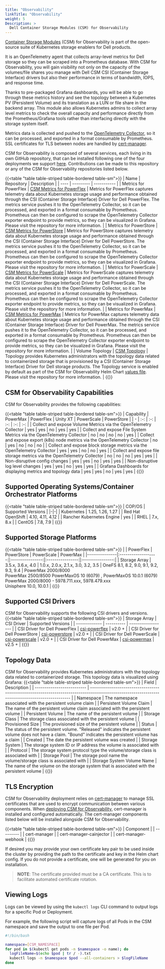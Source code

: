 ```yaml
---
title: "Observability"
linkTitle: "Observability"
weight: 5
Description: >
  Dell Container Storage Modules (CSM) for Observability
---
```


 [Container Storage Modules](https://github.com/dell/csm) (CSM) for Observability is part of the open-source suite of Kubernetes storage enablers for Dell products.
 
 It is an OpenTelemetry agent that collects array-level metrics for Dell storage so they can be scraped into a Prometheus database. With CSM for Observability, you will gain visibility not only on the capacity of the volumes/file shares you manage with Dell CSM CSI (Container Storage Interface) drivers but also their performance in terms of bandwidth, IOPS, and response time. 
 
 Thanks to pre-packaged Grafana dashboards, you will be able to go through these metrics history and see the topology between a Kubernetes PV (Persistent Volume) and its translation as a LUN or file share in the backend array. This module also allows Kubernetes admins to collect array level metrics to check the overall capacity and performance directly from the Prometheus/Grafana tools rather than interfacing directly with the storage system itself.

Metrics data is collected and pushed to the [OpenTelemetry Collector](https://github.com/open-telemetry/opentelemetry-collector), so it can be processed, and exported in a format consumable by Prometheus. SSL certificates for TLS between nodes are handled by [cert-manager](https://github.com/jetstack/cert-manager).

CSM for Observability is composed of several services, each living in its own GitHub repository, that can be installed following one of the four deployments we support [here](deployment). Contributions can be made to this repository or any of the CSM for Observability repositories listed below. 

{{<table "table table-striped table-bordered table-sm">}}
| Name | Repository | Description |
| ---- | ---------  | ----------- |
| Metrics for PowerFlex | [CSM Metrics for PowerFlex](https://github.com/dell/karavi-metrics-powerflex) | Metrics for PowerFlex captures telemetry data about Kubernetes storage usage and performance obtained through the CSI (Container Storage Interface) Driver for Dell PowerFlex. The metrics service pushes it to the OpenTelemetry Collector, so it can be processed, and exported in a format consumable by Prometheus. Prometheus can then be configured to scrape the OpenTelemetry Collector exporter endpoint to provide metrics, so they can be visualized in Grafana. Please visit the repository for more information. |
| Metrics for PowerStore | [CSM Metrics for PowerStore](https://github.com/dell/csm-metrics-powerstore) | Metrics for PowerStore captures telemetry data about Kubernetes storage usage and performance obtained through the CSI (Container Storage Interface) Driver for Dell PowerStore. The metrics service pushes it to the OpenTelemetry Collector, so it can be processed, and exported in a format consumable by Prometheus. Prometheus can then be configured to scrape the OpenTelemetry Collector exporter endpoint to provide metrics, so they can be visualized in Grafana. Please visit the repository for more information. |
| Metrics for PowerScale | [CSM Metrics for PowerScale](https://github.com/dell/csm-metrics-powerscale) | Metrics for PowerScale captures telemetry data about Kubernetes storage usage and performance obtained through the CSI (Container Storage Interface) Driver for Dell PowerScale. The metrics service pushes it to the OpenTelemetry Collector, so it can be processed, and exported in a format consumable by Prometheus. Prometheus can then be configured to scrape the OpenTelemetry Collector exporter endpoint to provide metrics, so they can be visualized in Grafana. Please visit the repository for more information. |
| Metrics for PowerMax | [CSM Metrics for PowerMax](https://github.com/dell/csm-metrics-powermax) | Metrics for PowerMax captures telemetry data about Kubernetes storage usage and performance obtained through the CSI (Container Storage Interface) Driver for Dell PowerMax. The metrics service pushes it to the OpenTelemetry Collector, so it can be processed, and exported in a format consumable by Prometheus. Prometheus can then be configured to scrape the OpenTelemetry Collector exporter endpoint to provide metrics, so they can be visualized in Grafana. Please visit the repository for more information. |
| Volume Topology | [CSM Topology](https://github.com/dell/karavi-topology) | Topology provides Kubernetes administrators with the topology data related to containerized storage that is provisioned by a CSI (Container Storage Interface) Driver for Dell storage products. The Topology service is enabled by default as part of the CSM for Observability Helm Chart [values file](https://github.com/dell/helm-charts/blob/main/charts/karavi-observability/values.yaml). Please visit the repository for more information. |
{{</table>}}

## CSM for Observability Capabilities

CSM for Observability provides the following capabilities:

{{<table "table table-striped table-bordered table-sm">}}
| Capability | PowerMax | PowerFlex | Unity XT | PowerScale | PowerStore |
| - | :-: | :-: | :-: | :-: | :-: |
| Collect and expose Volume Metrics via the OpenTelemetry Collector | yes | yes | no | yes | yes |
| Collect and expose File System Metrics via the OpenTelemetry Collector | no |  no | no | no | yes |
| Collect and expose export (k8s) node metrics via the OpenTelemetry Collector | no |  yes | no | no | no |
| Collect and expose block storage metrics via the OpenTelemetry Collector | yes | yes | no | no | yes |
| Collect and expose file storage metrics via the OpenTelemetry Collector | no | no | no | yes | yes |
| Non-disruptive config changes | yes |  yes | no | yes | yes |
| Non-disruptive log level changes | yes |  yes | no | yes | yes |
| Grafana Dashboards for displaying metrics and topology data | yes |  yes | no | yes | yes |
{{</table>}}

## Supported Operating Systems/Container Orchestrator Platforms

{{<table "table table-striped table-bordered table-sm">}}
| COP/OS | Supported Versions |
|-|-|
| Kubernetes    | 1.25, 1.26, 1.27 |
| Red Hat OpenShift | 4.10, 4.11, 4.12 |
| Rancher Kubernetes Engine | yes | 
| RHEL          |     7.x, 8.x      |
| CentOS        |     7.8, 7.9     |
{{</table>}}

## Supported Storage Platforms

{{<table "table table-striped table-bordered table-sm">}}
|               | PowerFlex | PowerStore | PowerScale | PowerMax |
|---------------|:-------------------:|:----------------:|:----------------:|:----------------:|
| Storage Array | 3.5.x, 3.6.x, 4.0 | 1.0.x, 2.0.x, 2.1.x, 3.0, 3.2, 3.5 | OneFS 8.1, 8.2, 9.0, 9.1, 9.2, 9.3, 9.4 | PowerMax 2000/8000 <br> PowerMax 2500/8500 PowerMaxOS 10 (6079) , PowerMaxOS 10.0.1 (6079) <br> PowerMax 2000/8000 - 5978.711.xxx, 5978.479.xxx <br> Unisphere 10.0, 10.0.1 |
{{</table>}}

## Supported CSI Drivers

CSM for Observability supports the following CSI drivers and versions.
{{<table "table table-striped table-bordered table-sm">}}
| Storage Array | CSI Driver | Supported Versions |
| ------------- | ---------- | ------------------ |
| CSI Driver for Dell PowerFlex | [csi-powerflex](https://github.com/dell/csi-powerflex) | v2.0 + |
| CSI Driver for Dell PowerStore | [csi-powerstore](https://github.com/dell/csi-powerstore) | v2.0 + |
| CSI Driver for Dell PowerScale | [csi-powerscale](https://github.com/dell/csi-powerscale) | v2.0 + |
| CSI Driver for Dell PowerMax | [csi-powermax](https://github.com/dell/csi-powermax) | v2.5 + |
{{</table>}}

## Topology Data

CSM for Observability provides Kubernetes administrators with the topology data related to containerized storage. This topology data is visualized using Grafana:
{{<table "table table-striped table-bordered table-sm">}}
| Field                      | Description                                                                                                                                        |
| -------------------------- | -------------------------------------------------------------------------------------------------------------------------------------------------- |
| Namespace                  | The namespace associated with the persistent volume claim                                                                                          |
| Persistent Volume Claim    | The name of the persistent volume claim associated with the persistent volume                                                                      |
| Persistent Volume          | The name of the persistent volume                                                                                                                  |
| Storage Class              | The storage class associated with the persistent volume                                                                                            |
| Provisioned Size           | The provisioned size of the persistent volume                                                                                                      |
| Status                     | The status of the persistent volume. "Released" indicates the persistent volume does not have a claim. "Bound" indicates the persistent volume has a claim |
| Created                    | The date the persistent volume was created                                                                                                         |
| Storage System             | The storage system ID or IP address the volume is associated with                                                                                  |
| Protocol                   | The storage system protocol type the volume/storage class is associated with                                                                       |
| Storage Pool               | The storage pool name the volume/storage class is associated with                                                                                  |
| Storage System Volume Name | The name of the volume on the storage system that is associated with the persistent volume                                                         |
{{</table>}}
## TLS Encryption

CSM for Observability deployment relies on [cert-manager](https://github.com/jetstack/cert-manager) to manage SSL certificates that are used to encrypt communication between various components. When [deploying CSM for Observability](./deployment), cert-manager is installed and configured automatically.  The cert-manager components listed below will be installed alongside CSM for Observability.

{{<table "table table-striped table-bordered table-sm">}}
| Component |
| --------- |
| cert-manager |
| cert-manager-cainjector |
| cert-manager-webhook |
{{</table>}}

If desired you may provide your own certificate key pair to be used inside the cluster by providing the path to the certificate and key in the Helm chart config. If you do not provide a certificate, one will be generated for you on installation.
> __NOTE__: The certificate provided must be a CA certificate. This is to facilitate automated certificate rotation.

## Viewing Logs

Logs can be viewed by using the `kubectl logs` CLI command to output logs for a specific Pod or Deployment.

For example, the following script will capture logs of all Pods in the CSM namespace and save the output to one file per Pod.

```bash
#!/bin/bash

namespace=[CSM_NAMESPACE]
for pod in $(kubectl get pods -n $namespace -o name); do
  logFileName=$(echo $pod | tr / -).txt
  kubectl logs -n $namespace $pod --all-containers > $logFileName
done
```
